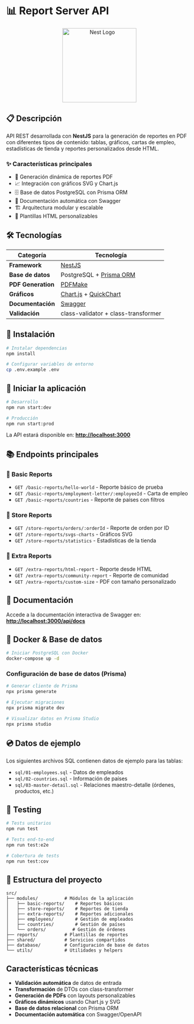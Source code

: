 # 📊 Report Server API

<p align="center">
  <a href="http://nestjs.com/" target="blank"><img src="https://nestjs.com/img/logo-small.svg" width="200" alt="Nest Logo" /></a>
</p>

## 📋 Descripción

API REST desarrollada con **NestJS** para la generación de reportes en PDF con diferentes tipos de contenido: tablas, gráficos, cartas de empleo, estadísticas de tienda y reportes personalizados desde HTML.

### ✨ Características principales

- 🔄 Generación dinámica de reportes PDF
- 📈 Integración con gráficos SVG y Chart.js
- 🗄️ Base de datos PostgreSQL con Prisma ORM
- 📖 Documentación automática con Swagger
- 🏗️ Arquitectura modular y escalable
- 🎨 Plantillas HTML personalizables

## 🛠️ Tecnologías

| Categoría | Tecnología |
|-----------|------------|
| **Framework** | [NestJS](https://nestjs.com/) |
| **Base de datos** | PostgreSQL + [Prisma ORM](https://prisma.io/) |
| **PDF Generation** | [PDFMake](https://pdfmake.github.io/docs/0.1/) |
| **Gráficos** | [Chart.js](https://www.chartjs.org/) + [QuickChart](https://quickchart.io/) |
| **Documentación** | [Swagger](https://swagger.io/) |
| **Validación** | class-validator + class-transformer |

## 🧪 Instalación

```bash
# Instalar dependencias
npm install

# Configurar variables de entorno
cp .env.example .env
```

## 🚀 Iniciar la aplicación

```bash
# Desarrollo
npm run start:dev

# Producción
npm run start:prod
```

La API estará disponible en: **<http://localhost:3000>**

## 📚 Endpoints principales

### 📄 Basic Reports

- `GET /basic-reports/hello-world` - Reporte básico de prueba
- `GET /basic-reports/employment-letter/:employeeId` - Carta de empleo
- `GET /basic-reports/countries` - Reporte de países con filtros

### 🏪 Store Reports

- `GET /store-reports/orders/:orderId` - Reporte de orden por ID
- `GET /store-reports/svgs-charts` - Gráficos SVG
- `GET /store-reports/statistics` - Estadísticas de la tienda

### 🎨 Extra Reports

- `GET /extra-reports/html-report` - Reporte desde HTML
- `GET /extra-reports/community-report` - Reporte de comunidad
- `GET /extra-reports/custom-size` - PDF con tamaño personalizado

## 📗 Documentación

Accede a la documentación interactiva de Swagger en:
**<http://localhost:3000/api/docs>**

## 🐳 Docker & Base de datos

```bash
# Iniciar PostgreSQL con Docker
docker-compose up -d
```

### Configuración de base de datos (Prisma)

```bash
# Generar cliente de Prisma
npx prisma generate

# Ejecutar migraciones
npx prisma migrate dev

# Visualizar datos en Prisma Studio
npx prisma studio
```

## 💿 Datos de ejemplo

Los siguientes archivos SQL contienen datos de ejemplo para las tablas:

- `sql/01-employees.sql` - Datos de empleados
- `sql/02-countries.sql` - Información de países
- `sql/03-master-detail.sql` - Relaciones maestro-detalle (órdenes, productos, etc.)

## 🧪 Testing

```bash
# Tests unitarios
npm run test

# Tests end-to-end
npm run test:e2e

# Cobertura de tests
npm run test:cov
```

## 📁 Estructura del proyecto

```text
src/
├── modules/          # Módulos de la aplicación
│   ├── basic-reports/    # Reportes básicos
│   ├── store-reports/    # Reportes de tienda
│   ├── extra-reports/    # Reportes adicionales
│   ├── employees/        # Gestión de empleados
│   ├── countries/        # Gestión de países
│   └── orders/          # Gestión de órdenes
├── reports/          # Plantillas de reportes
├── shared/           # Servicios compartidos
├── database/         # Configuración de base de datos
└── utils/            # Utilidades y helpers
```

## Características técnicas

- **Validación automática** de datos de entrada
- **Transformación** de DTOs con class-transformer
- **Generación de PDFs** con layouts personalizables
- **Gráficos dinámicos** usando Chart.js y SVG
- **Base de datos relacional** con Prisma ORM
- **Documentación automática** con Swagger/OpenAPI
